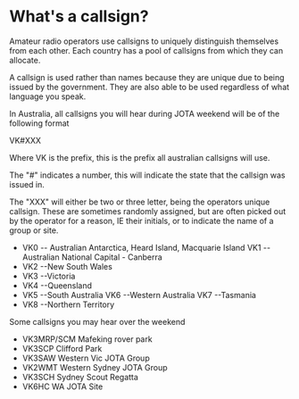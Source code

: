 # What's a callsign?

Amateur radio operators use callsigns to uniquely distinguish themselves from each other. Each country has a pool of callsigns from which they can allocate.

A callsign is used rather than names because they are unique due to being issued by the government. They are also able to be used regardless of what language you speak.

In Australia, all callsigns you will hear during JOTA weekend will be of the following format

VK#XXX

Where VK is the prefix, this is the prefix all australian callsigns will use.

The "#" indicates a number, this will indicate the state that the callsign was issued in.

The "XXX" will either be two or three letter, being the operators unique callsign. These are sometimes randomly assigned, but are often picked out by the operator for a reason, IE their initials, or to indicate the name of a group or site.

- VK0 -- Australian Antarctica, Heard Island, Macquarie Island VK1 -- Australian National Capital - Canberra
- VK2 --New South Wales
- VK3 --Victoria
- VK4 --Queensland
- VK5 --South Australia VK6 --Western Australia VK7 --Tasmania
- VK8 --Northern Territory

Some callsigns you may hear over the weekend

- VK3MRP/SCM Mafeking rover park
- VK3SCP Clifford Park
- VK3SAW Western Vic JOTA Group
- VK2WMT Western Sydney JOTA Group
- VK3SCH Sydney Scout Regatta
- VK6HC WA JOTA Site

